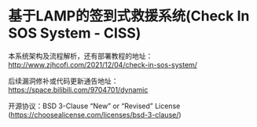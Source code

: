 # 基于LAMP的签到式救援系统(Check In SOS System - CISS)

本系统架构及流程解析，还有部署教程的地址：http://www.zjhcofi.com/2021/12/04/check-in-sos-system/

后续漏洞修补或代码更新通告地址：https://space.bilibili.com/9704701/dynamic

开源协议：BSD 3-Clause “New” or “Revised” License (https://choosealicense.com/licenses/bsd-3-clause/)
